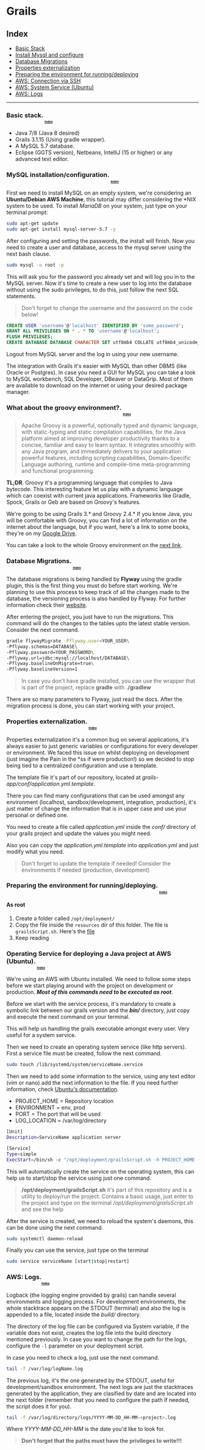 # Grails

## Index<a name="index"></a> 

* [Basic Stack](#basic-stack)
* [Install Mysql and configure](#database)
* [Database Migrations](#migrations)
* [Properties externalization](#properties)
* [Preparing the environment for running/deploying](#preparing-environment)
* [AWS: Connection via SSH](#aws-ssh-connection)
* [AWS: System Service (Ubuntu)](#aws-service-ubuntu)
* [AWS: Logs](#aws-logs)

------

### Basic stack. <a name="basic-stack"></a> <sub><sub><sub><sub>[Index](#index)</sub></sub></sub></sub>

- Java 7/8 (Java 8 desired)
- Grails 3.1.15 (Using gradle wrapper).
- A MySQL 5.7 database.
- Eclipse (GGTS version), Netbeans, IntelliJ (15 or higher) or any advanced text editor.

### MySQL installation/configuration.<a name="database"></a> <sub><sub><sub><sub>[Index](#index)</sub></sub></sub></sub>

First we need to install MySQL on an empty system, we're considering an **Ubuntu/Debian AWS Machine**, this tutorial may differ considering the *NIX system to be used.
To install _MariaDB_ on your system, just type on your terminal prompt:

```bash
sudo apt-get update
sudo apt-get install mysql-server-5.7 -y
```
After configuring and setting the passwords, the install will finish. Now you need to create a user and database, access to the mysql server using the next bash clause.

```bash
sudo mysql -u root -p
```

This will ask you for the password you already set and will log you in to the MySQL server. Now it's time to create a new user to log into the database without using the sudo privileges, to do this, just follow the next SQL statements.

> Don't forget to change the username and the password on the code below!

```SQL
CREATE USER 'username'@'localhost' IDENTIFIED BY 'some_password';
GRANT ALL PRIVILEGES ON * . * TO 'username'@'localhost';
FLUSH PRIVILEGES;
CREATE DATABASE DATABASE CHARACTER SET utf8mb4 COLLATE utf8mb4_unicode_ci;
```
Logout from MySQL server and the log in using your new username.

The integration with Grails it's easier with MySQL than other DBMS (like Oracle or Postgres). In case you need a GUI for MySQL you can take a look to MySQL workbench, SQL Developer, DBeaver or DataGrip. Most of them are available to download on the internet or using your desired package manager.

### What about the groovy environment?.<a name="groovy"></a> <sub><sub><sub><sub>[Index](#index)</sub></sub></sub></sub>

> Apache Groovy is a powerful, optionally typed and dynamic language, with static-typing and static compilation capabilities, for the Java platform aimed at improving developer productivity thanks to a concise, familiar and easy to learn syntax. It integrates smoothly with any Java program, and immediately delivers to your application powerful features, including scripting capabilities, Domain-Specific Language authoring, runtime and compile-time meta-programming and functional programming. 

**TL;DR**. Groovy it's a programming language that compiles to Java bytecode. This interesting feature let us play with a dynamic language which can coexist with current java applications. Frameworks like Gradle, Spock, Grails or Geb are based on Groovy's features. 

We're going to be using Grails 3.* and Groovy 2.4.* If you know Java, you will be comfortable with Groovy, you can find a lot of information on the internet about the language, but if you want, here's a link to some books, they're on my [Google Drive](https://drive.google.com/open?id=0Bxlkyv50FZd6fkdiNGhWRDFEQ3FvaDZxQl9KUUtwX0t2cGtWQUN3ZkZveWNXT2piV0xYWFE).

You can take a look to the whole Groovy environment on the [next link](http://www.groovy-lang.org/ecosystem.html).

### Database Migrations.<a name="migrations"></a> <sub><sub><sub><sub>[Index](#index)</sub></sub></sub></sub>

The database migrations is being handled by **Flyway** using the gradle plugin, this is the first thing you must do before start working. We're planning to use this process to keep track of all the changes made to the database, the versioning process is also handled by Flyway. For further information check their [website](https://flywaydb.org/documentation/).

After entering the project, you just have to run the migrations. This command will do the changes to the tables upto the latest stable version. Consider the next 
command.

```bash
gradle flywayMigrate -Pflyway.user=YOUR_USER\
-Pflyway.schemas=DATABASE\
-Pflyway.password=YOUR_PASSWORD\
-Pflyway.url=jdbc:mysql://localhost/DATABASE\
-Pflyway.baselineOnMigrate=true\
-Pflyway.baselineVersion=1
```

> In case you don't have gradle installed, you can use the wrapper that is part of the project, replace **gradle** with **./gradlew**

There are so many parameters to Flyway, just read the docs. After the migration process is done, you can start working with your project.

### Properties externalization.<a name="properties"></a> <sub><sub><sub><sub>[Index](#index)</sub></sub></sub></sub>

Properties externalization it's a common bug on several applications, it's always easier to just generic variables or configurations for every developer or environment. We faced this issue on whilst deploying on development (just imagine the Pain in the *ss if were production!) so we decided to stop being tied to a centralized configuration and use a template.

The template file it's part of our repository, located at _grails-app/conf/application.yml.template_.

There you can find many configurations that can be used amongst any environment (localhost, sandbox/development, integration, production), it's just matter of change the information that is in upper case and use your personal or defined one.

You need to create a file called _application.yml_ inside the _conf/_ directory of your grails project and update the values you might need.

Also you can copy the _application.yml.template_ into _application.yml_ and just modify what you need.

> Don't forget to update the template if needed! 
> Consider the environments if needed (production, development)

### Preparing the environment for running/deploying.<a name="preparing-environment"></a> <sub><sub><sub><sub>[Index](#index)</sub></sub></sub></sub>

#### As root

1. Create a folder called `/opt/deployment/`
2. Copy the file inside the `resources` dir of this folder. The file is `grailsScript.sh`. Here's the [file](https://github.com/BlickLabs/DevOps/blob/master/resources/projectService.service)
3. Keep reading

### Operating Service for deploying a Java project at AWS (Ubuntu).<a name="aws-service-ubuntu"></a> <sub><sub><sub><sub>[Index](#index)</sub></sub></sub></sub>

We're using an AWS with Ubuntu installed. We need to follow some steps before we start playing around with the project on development or production. **_Most of this commands need to be executed as root_**.

Before we start with the service process, it's mandatory to create a symbolic link between our grails version and the _**bin/**_ directory, just copy and execute the next command on your terminal.

This will help us handling the grails executable amongst every user. Very useful for a system service.

Then we need to create an operating system service (like http servers). First a service file must be created, follow the next command.

```bash
sudo touch /lib/systemd/system/serviceName.service
```

Then we need to add some information to the service, using any text editor (vim or nano) add the next information to the file. If you need further information, check [Ubuntu's documentation](https://wiki.ubuntu.com/SystemdForUpstartUsers).

* PROJECT_HOME = Repository location
* ENVIRONMENT = env, prod
* PORT = The port that will be used
* LOG_LOCATION = /var/log/directory

```bash
[Unit]
Description=ServiceName application server

[Service]
Type=simple
ExecStart=/bin/sh -c "/opt/deployment/grailsScript.sh -h PROJECT_HOME -e ENVIRONMENT -p PORT -l LOG_LOCATION-c -a -r > /var/log/serviceName.log 2>&1"
```

This will automatically create the service on the operating system, this can help us to start/stop the service using just one command. 

> **/opt/deployment/grailsScript.sh** it's part of this repository and is a utility to deploy/run the project. Contains a basic usage, just enter to the project and type on the terminal _/opt/deployment/grailsScript.sh_ and see the help

After the service is created, we need to reload the system's daemons, this can be done using the next command.

```bash
sudo systemctl daemon-reload
```

Finally you can use the service, just type on the terminal

```bash
sudo service serviceName [start|stop|restart]
```

### AWS: Logs.<sub><sub><sub><sub>[Index](#index)</sub></sub></sub></sub><a name="aws-logs"></a>

Logback (the logging engine provided by grails) can handle several environments and logging process. For development environments, the whole stacktrace appears on the STDOUT (terminal) and also the log is appended to a file, located inside the _build/_ directory. 

The directory of the log file can be configured via System variable, if the variable does not exist, creates the log file into the build directory mentioned previously. In case you want to change the path for the logs, configure the `-l` parameter on your deployment script.

In case you need to check a log, just use the next command.

```bash
tail -f /var/log/logName.log
```

The previous log, it's the one generated by the STDOUT, useful for development/sandbox environment. The next logs are just the stacktraces generated by the application, they are clasified by date and are located into the next folder (remember that you need to configure the path if needed, the script does it for you).

```bash
tail -f /var/log/directory/logs/YYYY-MM-DD_HH-MM-<project>.log
```

Where _YYYY-MM-DD_HH-MM_ is the date you'd like to look for.

> **Don't forget that the paths must have the privileges to write!!!**